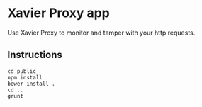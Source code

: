 Xavier Proxy app
================

Use Xavier Proxy to monitor and tamper with your http requests.

Instructions
------------

    cd public
    npm install .
    bower install .
    cd ..
    grunt
